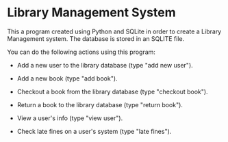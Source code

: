 # Library Management System
This a program created using Python and SQLite in order to create a Library Management system. 
The database is stored in an SQLITE file. 

You can do the following actions using this program:
- Add a new user to the library database (type "add new user").

- Add a new book (type "add book").

- Checkout a book from the library database (type "checkout book").

- Return a book to the library database (type "return book").

- View a user's info (type "view user").

- Check late fines on a user's system (type "late fines").
